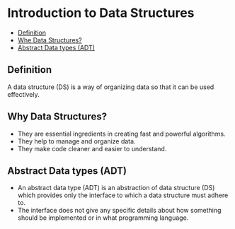 # Introduction to Data Structures
- [Definition](#definition)
- [Whe Data Structures?](#why-data-structures)
- [Abstract Data types (ADT)](#abstract-data-types-adt)

## Definition
A data structure (DS) is a way of organizing data so that it can be used effectively.
## Why Data Structures?
- They are essential ingredients in creating fast and powerful algorithms.
- They help to manage and organize data.
- They make code cleaner and easier to understand.

## Abstract Data types (ADT)
- An abstract data type (ADT) is an abstraction of data structure (DS) which provides only the interface to which a data structure must adhere to.
- The interface does not give any specific details about how something should be implemented or in what programming language.
